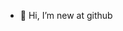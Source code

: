 - 👋 Hi, I’m new at github

<!---
ninomodebadze/ninomodebadze is a ✨ special ✨ repository because its `README.md` (this file) appears on your GitHub profile.
You can click the Preview link to take a look at your changes.
--->
